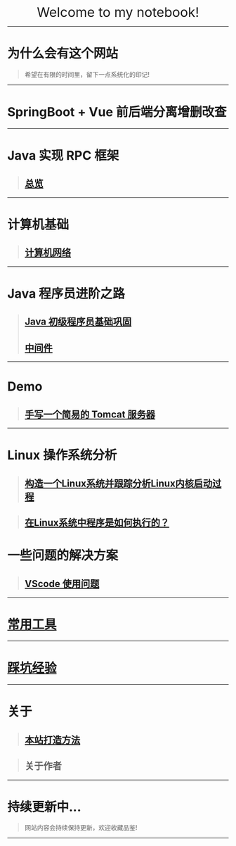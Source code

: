 
<p align="center">
   <a href="" target="_blank" >   </a>
</p>


<p align="center">
    <a style="font-size:30px;"> Welcome to my notebook!</a>
 
</p>

---
# **为什么会有这个网站**
> 希望在有限的时间里，留下一点系统化的印记!

---
# SpringBoot + Vue 前后端分离增删改查

---
# **Java 实现 RPC 框架**
> ## [总览]()

---
# **计算机基础**
> ## [计算机网络](/content/computer/network/network.md)


---
# **Java 程序员进阶之路**
> ## [Java 初级程序员基础巩固](/content/java/java-promotion-junior.md)
> ## [中间件](/content/java/java-middleware.md)

<!-- 
---
# **项目**
> ##  **搭建一个网盘系统** -->



---
# **Demo**
> ## [手写一个简易的 Tomcat 服务器](/content/demo/tomcat/tomcat.md)

---
# **Linux 操作系统分析**

> ## [构造一个Linux系统并跟踪分析Linux内核启动过程](/content/linux/linux-mykernel.md)

> ## [在Linux系统中程序是如何执行的？](/content/linux/programs-execute-on-linux.md)


# **一些问题的解决方案**
> ## [VScode 使用问题](/content/fix/vscode/vscode.md)


<!-- ---
# **阅读** 
[鸠摩搜索](https://www.jiumodiary.com/)
> ## [技术类](/content/read/tech/tech.md) -->


---
# **[常用工具](./content/tool/tool.md)**


---
# **[踩坑经验](./content/experience/experience.md)**


---
# **关于**
> ## [本站打造方法](/content/regarding/build-this-website.md)

> ## 关于作者

---
# **持续更新中...**

> 网站内容会持续保持更新，欢迎收藏品鉴!
---